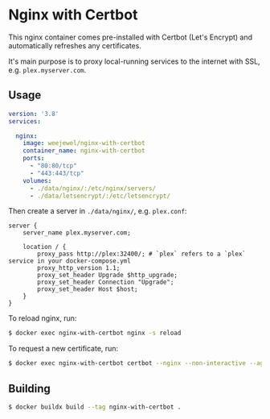 # Nginx with Certbot

This nginx container comes pre-installed with Certbot (Let's Encrypt) and automatically refreshes any certificates.

It's main purpose is to proxy local-running services to the internet with SSL, e.g. `plex.myserver.com`.

## Usage

```yaml
version: '3.8'
services:

  nginx:
    image: weejewel/nginx-with-certbot
    container_name: nginx-with-certbot
    ports:
      - "80:80/tcp"
      - "443:443/tcp"
    volumes:
      - ./data/nginx/:/etc/nginx/servers/
      - ./data/letsencrypt/:/etc/letsencrypt/
```

Then create a server in `./data/nginx/`, e.g. `plex.conf`:

```
server {
    server_name plex.myserver.com;

    location / {
        proxy_pass http://plex:32400/; # `plex` refers to a `plex` service in your docker-compose.yml
        proxy_http_version 1.1;
        proxy_set_header Upgrade $http_upgrade;
        proxy_set_header Connection "Upgrade";
        proxy_set_header Host $host;
    }
}
```

To reload nginx, run:

```bash
$ docker exec nginx-with-certbot nginx -s reload
```

To request a new certificate, run:

```bash
$ docker exec nginx-with-certbot certbot --nginx --non-interactive --agree-tos -m webmaster@google.com -d plex.myserver.com
```

## Building

```bash
$ docker buildx build --tag nginx-with-certbot .
```
